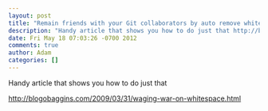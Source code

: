 ```yaml
---
layout: post
title: "Remain friends with your Git collaborators by auto remove whitespace in Textmate"
description: "Handy article that shows you how to do just that http://blogobaggins.com/2009/03/31/waging-war-on-whitespace.html"
date: Fri May 18 07:03:26 -0700 2012
comments: true
author: Adam
categories: []
---
```


Handy article that shows you how to do just that <p /> <a href="http://blogobaggins.com/2009/03/31/waging-war-on-whitespace.html">http://blogobaggins.com/2009/03/31/waging-war-on-whitespace.html</a>